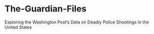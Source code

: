 # The-Guardian-Files
Exploring the Washington Post’s Data on Deadly Police Shootings in the United States
